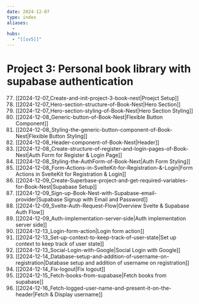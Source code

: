 ```yaml
---
date: 2024-12-07
type: index
aliases:
  -
hubs:
  - "[[sv5]]"
---
```


# Project 3: Personal book library with supabase authentication

77. [[2024-12-07_Create-and-init-project-3-book-nest|Proejct Setup]]
78. [[2024-12-07_Hero-section-structure-of-Book-Nest|Hero Section]]
79. [[2024-12-07_Hero-section-styling-of-Book-Nest|Hero Section Styling]]
80. [[2024-12-08_Generic-button-of-Book-Nest|Flexible Button Component]]
81. [[2024-12-08_Styling-the-generic-button-component-of-Book-Nest|Flexible Button Styling]]
82. [[2024-12-08_Header-component-of-Book-Nest|Header]]
84. [[2024-12-08_Create-structure-of-register-and-login-pages-of-Book-Nest|Auth Form for Register & Login Page]]
85. [[2024-12-08_Styling-the-AuthForm-of-Book-Next|Auth Form Styling]]
86. [[2024-12-08_Form-Actions-in-SvelteKit-for-Registration-&-Login|Form Actions in SvelteKit for Registration & Login]]
87. [[2024-12-09_Create-Superbase-project-and-get-required-variables-for-Book-Nest|Supabase Setup]]
88. [[2024-12-09_Sign-up-Book-Nest-with-Supabase-email-provider|Supabase Signup with Email and Password]]
89. [[2024-12-09_Svelte-Auth-Request-Flow|Overview Svelte & Supabase Auth Flow]]
90. [[2024-12-09_Auth-implementation-server-side|Auth implementation server side]]
91. [[2024-12-13_Login-form-action|Login form action]]
92. [[2024-12-13_Set-up-context-to-keep-track-of-user-state|Set up context to keep track of user state]]
93. [[2024-12-13_Social-Login-with-Google|Social Login with Google]]
94. [[2024-12-14_Database-setup-and-addition-of-username-on-registration|Database setup and addition of username on registration]]
95. [[2024-12-14_Fix-logout|Fix logout]]
96. [[2024-12-15_Fetch-books-from-supabase|Fetch books from supabase]]
97. [[2024-12-16_Fetch-logged-user-name-and-present-it-on-the-header|Fetch & Display username]]
